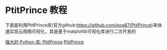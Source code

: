 # PtitPrince 教程

<show-structure depth="3"/>

下面是利用PtitPrince库(官方github:https://github.com/pog87/PtitPrince)来快速实现云雨图可视化，其是基于matplotlib可视化库进行二次开发的


<seealso>
<category ref="ref_docs">
    <a href="https://mp.weixin.qq.com/s/ayd2cBHPddDA1cUcddUsug">强大的 Python 库: PtitPrince</a>
</category>
<category ref="ref_github">
    <a href="https://github.com/pog87/PtitPrince">PtitPrince</a>
</category>
<category ref="ref_issues">
</category>
<category ref="ref_hf">
</category>
<category ref="ref_ms">
</category>
</seealso>
